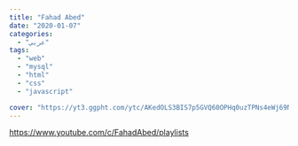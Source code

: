 ```yaml
---
title: "Fahad Abed"
date: "2020-01-07"
categories:
  - "عربي"
tags:
  - "web"
  - "mysql"
  - "html"
  - "css"
  - "javascript"

cover: "https://yt3.ggpht.com/ytc/AKedOLS3BIS7p5GVQ60OPHq0uzTPNs4eWj69NhJd3J_K=s88-c-k-c0x00ffffff-no-rj"
---
```


https://www.youtube.com/c/FahadAbed/playlists
